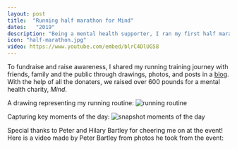 ```yaml
---
layout: post
title:  "Running half marathon for Mind"
dates:   "2019"
description: "Being a mental health supporter, I ran my first half marathon to fundraise for the charity, Mind. Thanks to the kind people who donated, we raised above £600!"
icon: "half-marathon.jpg"
video: https://www.youtube.com/embed/blrC4DlUG58
---
```


To fundraise and raise awareness, I shared my running training journey with friends, family and the public through drawings, photos, and posts in a [blog][fb-running-page]. With the help of all the donaters, we raised over 600 pounds for a mental health charity, _Mind_. 

A drawing representing my running routine:
![running routine]({{site.url}}/assets/pages/half-marathon-comic-running-routine.jpg)

Capturing key moments of the day:
![snapshot moments of the day]({{site.url}}/assets/pages/half-marathon-comic-snapshot.png)

Special thanks to Peter and Hilary Bartley for cheering me on at the event! Here is a video made by Peter Bartley from photos he took from the event:

[fb-running-page]: https://www.facebook.com/gracerunningformind/